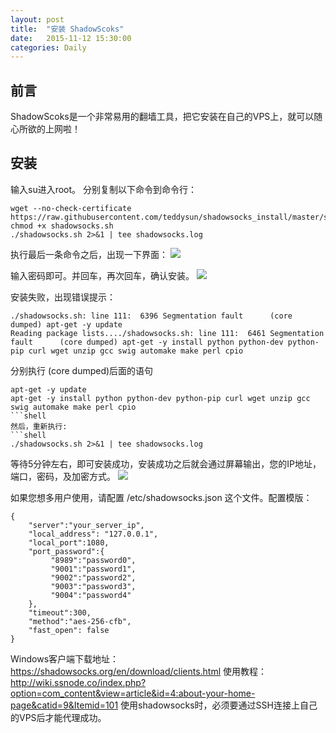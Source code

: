 ```yaml
---
layout: post
title:  "安装 ShadowScoks"
date:   2015-11-12 15:30:00
categories: Daily
---
```

## 前言 ##
ShadowScoks是一个非常易用的翻墙工具，把它安装在自己的VPS上，就可以随心所欲的上网啦！
## 安装 ##
输入su进入root。
分别复制以下命令到命令行：
```shell
wget --no-check-certificate https://raw.githubusercontent.com/teddysun/shadowsocks_install/master/shadowsocks.sh
chmod +x shadowsocks.sh
./shadowsocks.sh 2>&1 | tee shadowsocks.log
```
执行最后一条命令之后，出现一下界面：
![](https://raw.githubusercontent.com/maplecumt/maplecumt.github.io/master/images/2015-11-12-shadowsocks/ss1.png)

输入密码即可。并回车，再次回车，确认安装。
![](https://raw.githubusercontent.com/maplecumt/maplecumt.github.io/master/images/2015-11-12-shadowsocks/ss3.png)

安装失败，出现错误提示：
```shell
./shadowsocks.sh: line 111:  6396 Segmentation fault      (core dumped) apt-get -y update
Reading package lists..../shadowsocks.sh: line 111:  6461 Segmentation fault      (core dumped) apt-get -y install python python-dev python-pip curl wget unzip gcc swig automake make perl cpio
```
分别执行 (core dumped)后面的语句
```
apt-get -y update
apt-get -y install python python-dev python-pip curl wget unzip gcc swig automake make perl cpio
```shell
然后，重新执行:
```shell
./shadowsocks.sh 2>&1 | tee shadowsocks.log
```
等待5分钟左右，即可安装成功，安装成功之后就会通过屏幕输出，您的IP地址，端口，密码，及加密方式。
![](https://raw.githubusercontent.com/maplecumt/maplecumt.github.io/master/images/2015-11-12-shadowsocks/ss4.png)

如果您想多用户使用，请配置 /etc/shadowsocks.json 这个文件。配置模版：

```shell
{
    "server":"your_server_ip",
    "local_address": "127.0.0.1",
    "local_port":1080,
    "port_password":{
         "8989":"password0",
         "9001":"password1",
         "9002":"password2",
         "9003":"password3",
         "9004":"password4"
    },
    "timeout":300,
    "method":"aes-256-cfb",
    "fast_open": false
}
```
Windows客户端下载地址：https://shadowsocks.org/en/download/clients.html
使用教程：http://wiki.ssnode.co/index.php?option=com_content&view=article&id=4:about-your-home-page&catid=9&Itemid=101
使用shadowsocks时，必须要通过SSH连接上自己的VPS后才能代理成功。
